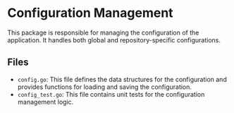 # Configuration Management

This package is responsible for managing the configuration of the application. It handles both global and repository-specific configurations.

## Files

- `config.go`: This file defines the data structures for the configuration and provides functions for loading and saving the configuration.
- `config_test.go`: This file contains unit tests for the configuration management logic.
